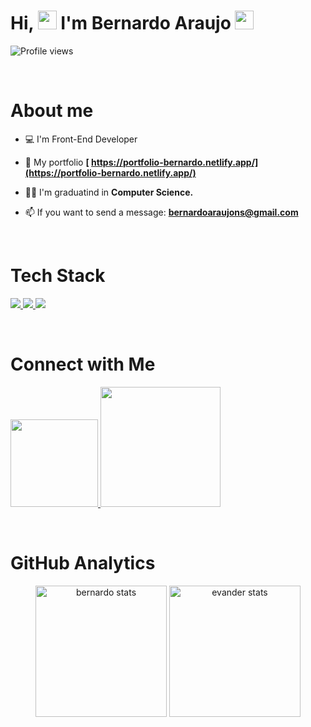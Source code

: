 
<h1 align="left">Hi, <img src="https://github.com/EvanderInacio/EvanderInacio/blob/main/images/Earth.gif?raw=true" width="30"> I'm Bernardo Araujo
 <img src="https://raw.githubusercontent.com/kaueMarques/kaueMarques/master/hi.gif" width="30"></h1>

<p align="left"> <img src="https://komarev.com/ghpvc/?username=Bernardons04&color=0e14c2" alt="Profile views" /> </p>

<br>

<h1 align="left">About me</h1>

- 💻 I'm Front-End Developer

- 🚀 My portfolio **[ https://portfolio-bernardo.netlify.app/](https://portfolio-bernardo.netlify.app/)**
 
- 👨‍🎓 I'm graduatind in **Computer Science.**

- 📫 If you want to send a message:  **bernardoaraujons@gmail.com**


<br>
<h1 align="left">Tech Stack</h1>

<div align="left">
 <p>
    <a href='https://html.com/'>
      <img src="https://skillicons.dev/icons?i=html"/>
    </a>
    <a href='https://developer.mozilla.org/en-US/docs/Web/CSS'>
      <img src="https://skillicons.dev/icons?i=css"/>
    </a>
    <a href='https://www.javascript.com/'>
      <img src="https://skillicons.dev/icons?i=js"/>
    </a>
 </p>

</div>
  
<br>

<h1 align="left">Connect with Me</h1>

<p align="left">
 
 <a href="https://www.linkedin.com/in/bernardoaraujonascimento/" alt="Linkedin">
  <img width="140px" src="https://img.shields.io/badge/-Linkedin-rgb(25, 27, 30)?style=for-the-badge&logo=Linkedin&logoColor=rgb(7, 95, 228)&link=https://www.linkedin.com/in/bernardoaraujonascimento/"/> 
 </a>
 
 <a href="https://portfolio-bernardo.netlify.app/" alt="Portfolio">
  <img width="192px" src="https://img.shields.io/badge/my_portfolio-rgb(25, 27, 30)?style=for-the-badge&logo=ko-fi&logoColor=rgb(7, 95, 228)&link=https://portfolio-bernardo.netlify.app/"/>
 </a>

 </p>

<br>

<h1 align="left">GitHub Analytics</h1>

<div align="center">
<img height='210em' src="https://github-readme-stats.vercel.app/api?username=Bernardons04&show_icons=true=anuraghazra&show_icons=true&theme=tokyonight" alt="bernardo stats"/>
<img height='210em' src="https://github-readme-stats.vercel.app/api/top-langs/?username=Bernardons04&layout=compact&theme=tokyonight" alt="evander stats"/>
 </div
 
